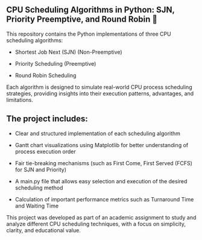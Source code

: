 ## CPU Scheduling Algorithms in Python: SJN, Priority Preemptive, and Round Robin 💾

This repository contains the Python implementations of three CPU scheduling algorithms:

- Shortest Job Next (SJN) (Non-Preemptive)

- Priority Scheduling (Preemptive)

- Round Robin Scheduling

Each algorithm is designed to simulate real-world CPU process scheduling strategies, providing insights into their execution patterns, advantages, and limitations.

## The project includes:

- Clear and structured implementation of each scheduling algorithm

- Gantt chart visualizations using Matplotlib for better understanding of process execution order

- Fair tie-breaking mechanisms (such as First Come, First Served (FCFS) for SJN and Priority)

- A main.py file that allows easy selection and execution of the desired scheduling method

- Calculation of important performance metrics such as Turnaround Time and Waiting Time

This project was developed as part of an academic assignment to study and analyze different CPU scheduling techniques, with a focus on simplicity, clarity, and educational value.


